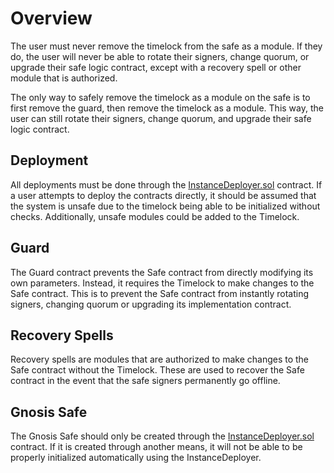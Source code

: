 # Overview

The user must never remove the timelock from the safe as a module. If they do, the user will never be able to rotate their signers, change quorum, or upgrade their safe logic contract, except with a recovery spell or other module that is authorized.

The only way to safely remove the timelock as a module on the safe is to first remove the guard, then remove the timelock as a module. This way, the user can still rotate their signers, change quorum, and upgrade their safe logic contract.

## Deployment

All deployments must be done through the [InstanceDeployer.sol](src/InstanceDeployer.sol) contract. If a user attempts to deploy the contracts directly, it should be assumed that the system is unsafe due to the timelock being able to be initialized without checks. Additionally, unsafe modules could be added to the Timelock.

## Guard

The Guard contract prevents the Safe contract from directly modifying its own parameters. Instead, it requires the Timelock to make changes to the Safe contract. This is to prevent the Safe contract from instantly rotating signers, changing quorum or upgrading its implementation contract.

## Recovery Spells

Recovery spells are modules that are authorized to make changes to the Safe contract without the Timelock. These are used to recover the Safe contract in the event that the safe signers permanently go offline.


## Gnosis Safe

The Gnosis Safe should only be created through the [InstanceDeployer.sol](src/InstanceDeployer.sol) contract. If it is created through another means, it will not be able to be properly initialized automatically using the InstanceDeployer.
